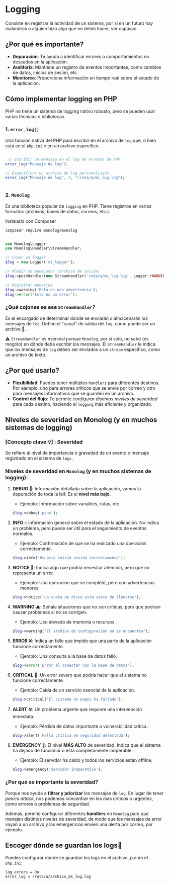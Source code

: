 

# Logging

Consiste en registrar la actividad de un sistema, por si en un futuro hay malandros o alguien hizo algo que no debió hacer, ver capasao.


## ¿Por qué es importante?

- __Depuración__: Te ayuda a identificar errores o comportamientos no deseados en la aplicación.
- __Auditoría__: Mantiene un registro de eventos importantes, como cambios de datos, inicios de sesión, etc.
- __Monitoreo__: Proporciona información en tiempo real sobre el estado de la aplicación.


## Cómo implementar logging en PHP

PHP no tiene un sistema de logging nativo robusto, pero se pueden usar varias técnicas o bibliotecas.

### 1. `error_log()`

Una función nativa del PHP para escribir en el archivo de `log` que, o bien está en el `php.ini` o en un archivo específico.

```php

 // Escribir un mensaje en el log de errores de PHP
error_log("Mensaje de log");

// Especificar un archivo de log personalizado
error_log("Mensaje de log", 3, "/ruta/a/mi_log.log");



```

### 2. `Monolog`

Es una biblioteca popular de `logging` en PHP. Tiene registros en varios formatos (archivos, bases de datos, correos, etc.).

Instalarlo con Composer

```sh
composer require monolog/monolog
```


```php

use Monolog\Logger;
use Monolog\Handler\StreamHandler;

// Crear un logger
$log = new Logger('mi_logger');

// Añadir un manejador (archivo de salida)
$log->pushHandler(new StreamHandler('ruta/a/mi_log.log', Logger::WARNING));

// Registrar mensajes
$log->warning('Esto es una advertencia');
$log->error('Esto es un error');


```

### ¿Qué cojones es ese `StreamHandler`?

Es el encargado de determinar dónde se enviarán o almacenarán los mensajes de `log`. Define el "canal" de salida del `log`, como puede ser un archivo 📜.

⚠️ `StreamHandler` es esencial porque `Monolog`, por sí solo, no sabe (es mogolo) en dónde debe escribir los mensajes. El `StreamHandler` le indica que los mensajes de `log` deben ser enviados a un `stream` específico, como un archivo de texto.


## ¿Por qué usarlo?
- __Flexibilidad__: Puedes tener múltiples `handlers` para diferentes destinos. Por ejemplo, uno para errores críticos que se envíe por correo y otro para mensajes informativos que se guarden en un archivo.
- __Control del flujo__: Te permite _configurar distintos niveles de severidad_ para cada destino, haciendo el `logging` más eficiente y organizado.


## Niveles de severidad en Monolog (y en muchos sistemas de logging)

### [Concepto clave 💡] : Severidad

Se refiere al nivel de importancia o gravedad de un evento o mensaje registrado en el sistema de `logs`.

### Niveles de severidad en `Monolog` (y en muchos sistemas de logging):

1. **DEBUG** 🐞: Información detallada sobre la aplicación, vamos la depuración de toda la laif. Es el __nivel más bajo__.
   - Ejemplo: Información sobre variables, rutas, etc.
   
   ```php
   $log->debug('pene');
   ```

2. **INFO** ℹ️: Información general sobre el estado de la aplicación. No indica un problema, pero puede ser útil para el seguimiento de eventos normales.
   - Ejemplo: Confirmación de que se ha realizado una operación correctamente.
   
   ```php
   $log->info('Usuario inició sesión correctamente');
   ```

3. **NOTICE** 🛃: Indica algo que podría necesitar atención, pero que no representa un error.
   - Ejemplo: Una operación que se completó, pero con advertencias menores.
   
   ```php
   $log->notice('La cuota de disco está cerca de llenarse');
   ```

4. **WARNING** ⚠️: Señala situaciones que no son críticas, pero que podrían causar problemas si no se corrigen.
   - Ejemplo: Uso elevado de memoria o recursos.
   
   ```php
   $log->warning('El archivo de configuración no se encuentra');
   ```

5. **ERROR** ❌: Indica un fallo que impide que una parte de la aplicación funcione correctamente.
   - Ejemplo: Una consulta a la base de datos falló.
   
   ```php
   $log->error('Error al conectar con la base de datos');
   ```

6. **CRITICAL** 🔴: Un error severo que podría hacer que el sistema no funcione correctamente.
   - Ejemplo: Caída de un servicio esencial de la aplicación.
   
   ```php
   $log->critical('El sistema de pagos ha fallado');
   ```

7. **ALERT** ☢️: Un problema urgente que requiere una intervención inmediata.
   - Ejemplo: Pérdida de datos importante o vulnerabilidad crítica.
   
   ```php
   $log->alert('Falla crítica de seguridad detectada');
   ```

8. **EMERGENCY** 🚨: El nivel __MÁS ALTO__ de severidad. Indica que el sistema ha dejado de funcionar o está completamente inoperable.
   - Ejemplo: El servidor ha caído y todos los servicios están offline.
   
   ```php
   $log->emergency('Servidor inoperativo');
   ```

### ¿Por qué es importante la severidad?

Porque nos ayuda a **filtrar y priorizar** los mensajes de `log`. En lugar de tener _panics attack_, nos podemos concentrar en los más críticos o urgentes, como errores o problemas de seguridad.

Además, permite configurar diferentes **handlers** en `Monolog` para que manejen distintos niveles de severidad, de modo que los mensajes de error vayan a un archivo y las emergencias envíen una alerta por correo, por ejemplo.

## Escoger dónde se guardan los logs📍

Puedes configurar dónde se guardan los logs en el archivo, p.e en el `php.ini`:

```
log_errors = On
error_log = /ruta/a/archivo_de_log.log
```



